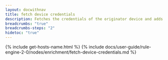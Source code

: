 ```yaml
---
layout: docwithnav
title: fetch device credentials
description: Fetches the credentials of the originator device and adds them to the message data or metadata.
breadcrumbs: "true"
breadcrumbs-steps: "2"
hidetoc: "true"
---
```


{% include get-hosts-name.html %}
{% include docs/user-guide/rule-engine-2-0/nodes/enrichment/fetch-device-credentials.md %}
